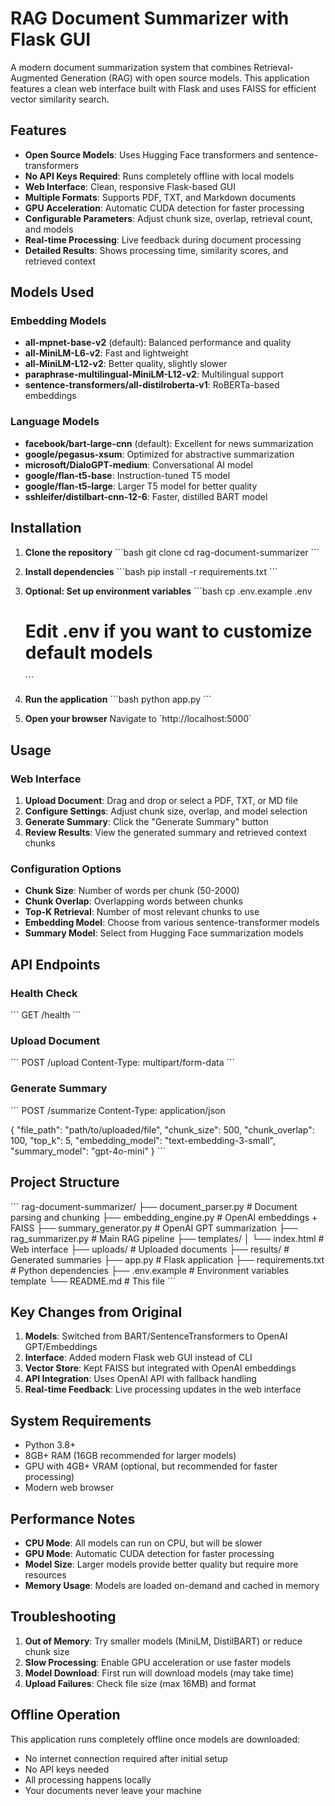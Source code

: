 # RAG Document Summarizer with Flask GUI

A modern document summarization system that combines Retrieval-Augmented Generation (RAG) with open source models. This application features a clean web interface built with Flask and uses FAISS for efficient vector similarity search.

## Features

- **Open Source Models**: Uses Hugging Face transformers and sentence-transformers
- **No API Keys Required**: Runs completely offline with local models
- **Web Interface**: Clean, responsive Flask-based GUI
- **Multiple Formats**: Supports PDF, TXT, and Markdown documents
- **GPU Acceleration**: Automatic CUDA detection for faster processing
- **Configurable Parameters**: Adjust chunk size, overlap, retrieval count, and models
- **Real-time Processing**: Live feedback during document processing
- **Detailed Results**: Shows processing time, similarity scores, and retrieved context

## Models Used

### Embedding Models
- **all-mpnet-base-v2** (default): Balanced performance and quality
- **all-MiniLM-L6-v2**: Fast and lightweight
- **all-MiniLM-L12-v2**: Better quality, slightly slower
- **paraphrase-multilingual-MiniLM-L12-v2**: Multilingual support
- **sentence-transformers/all-distilroberta-v1**: RoBERTa-based embeddings

### Language Models
- **facebook/bart-large-cnn** (default): Excellent for news summarization
- **google/pegasus-xsum**: Optimized for abstractive summarization
- **microsoft/DialoGPT-medium**: Conversational AI model
- **google/flan-t5-base**: Instruction-tuned T5 model
- **google/flan-t5-large**: Larger T5 model for better quality
- **sshleifer/distilbart-cnn-12-6**: Faster, distilled BART model

## Installation

1. **Clone the repository**
   \`\`\`bash
   git clone <repository-url>
   cd rag-document-summarizer
   \`\`\`

2. **Install dependencies**
   \`\`\`bash
   pip install -r requirements.txt
   \`\`\`

3. **Optional: Set up environment variables**
   \`\`\`bash
   cp .env.example .env
   # Edit .env if you want to customize default models
   \`\`\`

4. **Run the application**
   \`\`\`bash
   python app.py
   \`\`\`

5. **Open your browser**
   Navigate to \`http://localhost:5000\`

## Usage

### Web Interface

1. **Upload Document**: Drag and drop or select a PDF, TXT, or MD file
2. **Configure Settings**: Adjust chunk size, overlap, and model selection
3. **Generate Summary**: Click the "Generate Summary" button
4. **Review Results**: View the generated summary and retrieved context chunks

### Configuration Options

- **Chunk Size**: Number of words per chunk (50-2000)
- **Chunk Overlap**: Overlapping words between chunks
- **Top-K Retrieval**: Number of most relevant chunks to use
- **Embedding Model**: Choose from various sentence-transformer models
- **Summary Model**: Select from Hugging Face summarization models

## API Endpoints

### Health Check
\`\`\`
GET /health
\`\`\`

### Upload Document
\`\`\`
POST /upload
Content-Type: multipart/form-data
\`\`\`

### Generate Summary
\`\`\`
POST /summarize
Content-Type: application/json

{
  "file_path": "path/to/uploaded/file",
  "chunk_size": 500,
  "chunk_overlap": 100,
  "top_k": 5,
  "embedding_model": "text-embedding-3-small",
  "summary_model": "gpt-4o-mini"
}
\`\`\`

## Project Structure

\`\`\`
rag-document-summarizer/
├── document_parser.py         # Document parsing and chunking
├── embedding_engine.py        # OpenAI embeddings + FAISS
├── summary_generator.py       # OpenAI GPT summarization
├── rag_summarizer.py         # Main RAG pipeline
├── templates/
│   └── index.html            # Web interface
├── uploads/                  # Uploaded documents
├── results/                  # Generated summaries
├── app.py                    # Flask application
├── requirements.txt          # Python dependencies
├── .env.example             # Environment variables template
└── README.md                # This file
\`\`\`

## Key Changes from Original

1. **Models**: Switched from BART/SentenceTransformers to OpenAI GPT/Embeddings
2. **Interface**: Added modern Flask web GUI instead of CLI
3. **Vector Store**: Kept FAISS but integrated with OpenAI embeddings
4. **API Integration**: Uses OpenAI API with fallback handling
5. **Real-time Feedback**: Live processing updates in the web interface

## System Requirements

- Python 3.8+
- 8GB+ RAM (16GB recommended for larger models)
- GPU with 4GB+ VRAM (optional, but recommended for faster processing)
- Modern web browser

## Performance Notes

- **CPU Mode**: All models can run on CPU, but will be slower
- **GPU Mode**: Automatic CUDA detection for faster processing
- **Model Size**: Larger models provide better quality but require more resources
- **Memory Usage**: Models are loaded on-demand and cached in memory

## Troubleshooting

1. **Out of Memory**: Try smaller models (MiniLM, DistilBART) or reduce chunk size
2. **Slow Processing**: Enable GPU acceleration or use faster models
3. **Model Download**: First run will download models (may take time)
4. **Upload Failures**: Check file size (max 16MB) and format

## Offline Operation

This application runs completely offline once models are downloaded:
- No internet connection required after initial setup
- No API keys needed
- All processing happens locally
- Your documents never leave your machine

